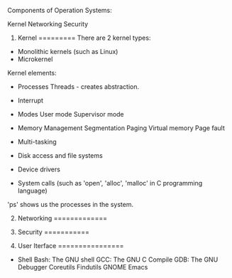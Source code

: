 Components of Operation Systems:

Kernel
Networking
Security



1) Kernel
=========
There are 2 kernel types:
- Monolithic kernels (such as Linux)
- Microkernel 


Kernel elements:
- Processes
	Threads - creates abstraction.
	
- Interrupt
- Modes
	User mode
	Supervisor mode
- Memory Management
	Segmentation
	Paging
	Virtual memory
	Page fault
- Multi-tasking
- Disk access and file systems
- Device drivers
- System calls (such as 'open', 'alloc', 'malloc' in C programming language)

'ps' shows us the processes in the system.


2) Networking
=============


3) Security
===========

4) User Iterface
================
- Shell
	Bash: The GNU shell
	GCC: The GNU C Compile
	GDB: The GNU Debugger
	Coreutils
	Findutils
	GNOME
	Emacs
	

	
